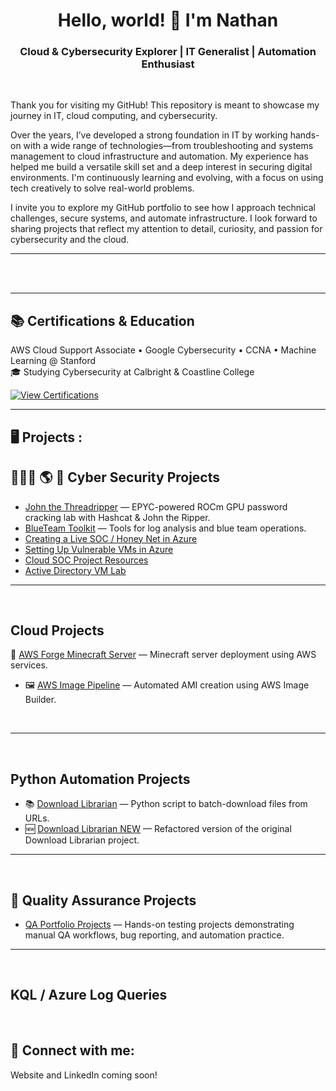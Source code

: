 

<h1 align="center">Hello, world! 👋 I'm Nathan</h1>
<h3 align="center">Cloud & Cybersecurity Explorer | IT Generalist | Automation Enthusiast</h3>
<br />

Thank you for visiting my GitHub! This repository is meant to showcase my journey in IT, cloud computing, and cybersecurity.

Over the years, I’ve developed a strong foundation in IT by working hands-on with a wide range of technologies—from troubleshooting and systems management to cloud infrastructure and automation. My experience has helped me build a versatile skill set and a deep interest in securing digital environments. I'm continuously learning and evolving, with a focus on using tech creatively to solve real-world problems.

I invite you to explore my GitHub portfolio to see how I approach technical challenges, secure systems, and automate infrastructure. I look forward to sharing projects that reflect my attention to detail, curiosity, and passion for cybersecurity and the cloud.

---

<br />
<br />

---

## 📚 Certifications & Education

AWS Cloud Support Associate • Google Cybersecurity • CCNA • Machine Learning @ Stanford  
🎓 Studying Cybersecurity at Calbright & Coastline College

[![View Certifications](https://img.shields.io/badge/View%20Certifications-Portfolio-blue?style=for-the-badge&logo=github)](https://github.com/phelannathan42/certifications-portfolio)


---

<h2>🖥️ Projects :</h2>



## 👨🏻‍💻 🌎 🔐 Cyber Security Projects

- [John the Threadripper](https://github.com/phelannathan42/john-the-threadripper) — EPYC-powered ROCm GPU password cracking lab with Hashcat & John the Ripper.
- [BlueTeam Toolkit](https://github.com/phelannathan42/BlueTeam-Toolkit) — Tools for log analysis and blue team operations.
- [Creating a Live SOC / Honey Net in Azure](https://github.com/phelannathan42/azure-honeynet-soc)
- [Setting Up Vulnerable VMs in Azure](https://github.com/phelannathan42/azure-honeypot-setup)
- [Cloud SOC Project Resources](https://github.com/phelannathan42/Cloud-SOC-Project-Resources)
- [Active Directory VM Lab](https://github.com/phelannathan42/ActiveDirectoryLab)


---

<br />

## Cloud Projects
🔧 [AWS Forge Minecraft Server](https://github.com/phelannathan42/aws-forge-minecraft-server) — Minecraft server deployment using AWS services.
- 🖼️ [AWS Image Pipeline](https://github.com/phelannathan42/AWS-Image-Pipeline) — Automated AMI creation using AWS Image Builder.

<br />

---

<br />

## Python Automation Projects
- 📚 [Download Librarian](https://github.com/phelannathan42/Download-Librarian) — Python script to batch-download files from URLs.
- 🆕 [Download Librarian NEW](https://github.com/phelannathan42/Download-Librarian-NEW) — Refactored version of the original Download Librarian project.

---

<br />

## 🧪 Quality Assurance Projects

- [QA Portfolio Projects](https://github.com/phelannathan42/portfolio/tree/main/qa-projects) — Hands-on testing projects demonstrating manual QA workflows, bug reporting, and automation practice.

---

<br />

## KQL / Azure Log Queries
<!-- Project list to be updated -->

<br />

<h2>📲 Connect with me:</h2>

Website and LinkedIn coming soon!

